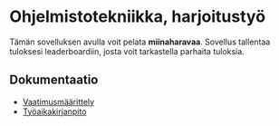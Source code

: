 # Ohjelmistotekniikka, harjoitustyö

Tämän sovelluksen avulla voit pelata **miinaharavaa**. Sovellus tallentaa tuloksesi leaderboardiin, josta voit tarkastella parhaita tuloksia.

## Dokumentaatio

- [Vaatimusmäärittely](./minesweeper/dokumentaatio/vaatimusmaarittely.md)
- [Työaikakirjanpito](./minesweeper/dokumentaatio/tuntikirjanpito.md)
